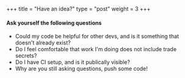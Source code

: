 +++
title = "Have an idea?"
type = "post"
weight = 3
+++

#### Ask yourself the following questions
* Could my code be helpful for other devs, and is it something that doesn't already exist?
* Do I feel comfortable that work I'm doing does not include trade secrets?
* Do I have CI setup, and is it publically visible?
* Why are you still asking questions, push some code!
